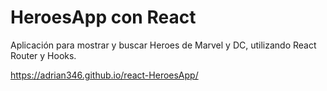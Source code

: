 # HeroesApp con React

Aplicación para mostrar y buscar Heroes de Marvel y DC, utilizando React Router y Hooks.

https://adrian346.github.io/react-HeroesApp/
